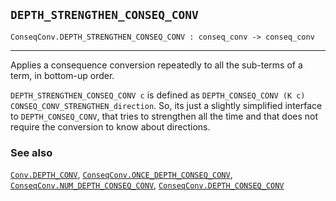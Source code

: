 ## `DEPTH_STRENGTHEN_CONSEQ_CONV`

``` hol4
ConseqConv.DEPTH_STRENGTHEN_CONSEQ_CONV : conseq_conv -> conseq_conv
```

------------------------------------------------------------------------

Applies a consequence conversion repeatedly to all the sub-terms of a
term, in bottom-up order.

`DEPTH_STRENGTHEN_CONSEQ_CONV c` is defined as
`DEPTH_CONSEQ_CONV (K c) CONSEQ_CONV_STRENGTHEN_direction`. So, its just
a slightly simplified interface to `DEPTH_CONSEQ_CONV`, that tries to
strengthen all the time and that does not require the conversion to know
about directions.

### See also

[`Conv.DEPTH_CONV`](#Conv.DEPTH_CONV),
[`ConseqConv.ONCE_DEPTH_CONSEQ_CONV`](#ConseqConv.ONCE_DEPTH_CONSEQ_CONV),
[`ConseqConv.NUM_DEPTH_CONSEQ_CONV`](#ConseqConv.NUM_DEPTH_CONSEQ_CONV),
[`ConseqConv.DEPTH_CONSEQ_CONV`](#ConseqConv.DEPTH_CONSEQ_CONV)
